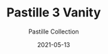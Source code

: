 ---
subtitle: "Pastille Collection"
image_secondary: "img/e0bdd5ab0439c1a54650edf8fed8e4c95f3bdee8-2400x1200.png"
description: "Pastille%u2019s%20design%20echoes%20the%20Art%20Deco%20sensibilities%20of%20Old%20Hollywood.%20The%20collection%20offers%20mix-and-match%20options%20for%20custom%20installation%2C%20including%20either%20a%20droplet%20profile%20or%20faceted%20pattern%20for%20the%20glass%20globe%2C%20with%20various%20finishes%20for%20an%20accent%20ring%20or%20backplate."
category: "Sconces"
designer: "Rbw"
tags: 
  - "Sconces"
title: "Pastille 3 Vanity"
href: "https://rbw.com/products/pastille-3-vanity/ddd-pfxx-22-120_tr_line-ip20"
image_primary: "img/PAS-3V_default.jpg"
manufacturer: "Rich Brilliant Willing"
slug: "/manufacturers/rbw/sconces/rbw-pastille-3-vanity"
date: "2021-05-13"
---